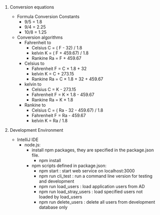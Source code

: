 1. Conversion equations
    * Formula Conversion Constants
        * 9/5 = 1.8    
        * 9/4 = 2.25    
        * 10/8 = 1.25
    * Conversion algorithms
        * Fahrenheit to
            * Celsius	 C = ( F - 32) / 1.8
            * kelvin	K = ( F + 459.67) / 1.8
            * Rankine	 Ra =  F + 459.67
        * Celsius to
            * Fahrenheit	 F =  C × 1.8 + 32
            * kelvin	K = C  + 273.15
            * Rankine	 Ra =  C × 1.8 + 32 + 459.67
        * kelvin to
            * Celsius	 C = K - 273.15
            * Fahrenheit	 F = K × 1.8 - 459.67
            * Rankine	 Ra = K × 1.8
        * Rankine to
            * Celsius	 C = ( Ra - 32 - 459.67) / 1.8
            * Fahrenheit	 F =  Ra - 459.67
            * kelvin	K =  Ra / 1.8

2. Development Environment
    * IntelliJ IDE
       * node.js:
           * install npm packages, they are specified in the package.json file.
              * npm install
           * npm scripts defined in package.json:
              * npm start : start web service on localhost:3000
              * npm run cli_test : run a command line version for testing and development
              * npm run load_users : load application users from AD
              * npm run load_stray_users : load specified users not loaded by load_users
              * npm run delete_users : delete all users from development database only
        
